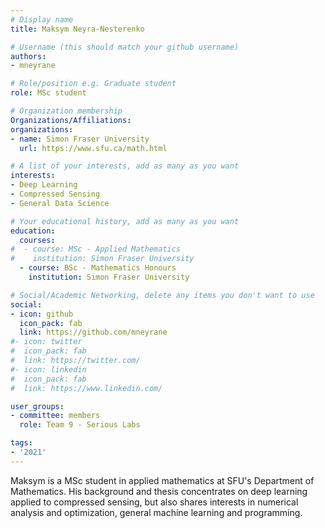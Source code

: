 ```yaml
---
# Display name
title: Maksym Neyra-Nesterenko

# Username (this should match your github username)
authors:
- mneyrane

# Role/position e.g. Graduate student
role: MSc student

# Organization membership
Organizations/Affiliations:
organizations:
- name: Simon Fraser University
  url: https://www.sfu.ca/math.html

# A list of your interests, add as many as you want
interests:
- Deep Learning
- Compressed Sensing
- General Data Science

# Your educational history, add as many as you want
education:
  courses:
#  - course: MSc - Applied Mathematics
#    institution: Simon Fraser University
  - course: BSc - Mathematics Honours
    institution: Simon Fraser University

# Social/Academic Networking, delete any items you don't want to use
social:
- icon: github
  icon_pack: fab
  link: https://github.com/mneyrane
#- icon: twitter
#  icon_pack: fab
#  link: https://twitter.com/
#- icon: linkedin
#  icon_pack: fab
#  link: https://www.linkedin.com/

user_groups:
- committee: members
  role: Team 9 - Serious Labs

tags:
- '2021'
---
```


Maksym is a MSc student in applied mathematics at SFU's Department of Mathematics. His background and thesis concentrates on deep learning applied to compressed sensing, but also shares interests in numerical analysis and optimization, general machine learning and programming.
